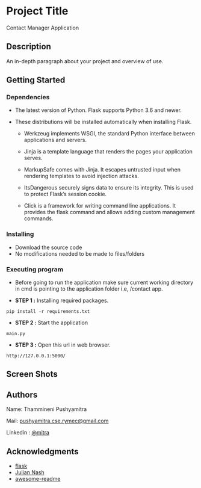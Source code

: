 # Project Title

Contact Manager Application

## Description

An in-depth paragraph about your project and overview of use.

## Getting Started

### Dependencies


* The latest version of Python. Flask supports Python 3.6 and newer.
* These distributions will be installed automatically when installing Flask.

    * Werkzeug implements WSGI, the standard Python interface between applications and servers.

    * Jinja is a template language that renders the pages your application serves.

    * MarkupSafe comes with Jinja. It escapes untrusted input when rendering templates to avoid injection attacks.

    * ItsDangerous securely signs data to ensure its integrity. This is used to protect Flask’s session cookie.

    * Click is a framework for writing command line applications. It provides the flask command and allows adding custom management commands.

### Installing

* Download the source code
* No modifications needed to be made to files/folders

### Executing program

* Before going to run the application make sure current working directory in cmd is pointing to the application folder i.e, /contact app.

* __STEP 1 :__ Installing required packages.
```
pip install -r requirements.txt
```

* __STEP 2 :__ Start the application
```
main.py
```

* __STEP 3 :__ Open this url in web browser.
```
http://127.0.0.1:5000/
```


## Screen Shots


## Authors

Name: Thammineni Pushyamitra

Mail: pushyamitra.cse.rymec@gmail.com

Linkedin : [@mitra](https://www.linkedin.com/in/thammineni-pushyamitra-5550821b9/)



## Acknowledgments

* [flask](https://flask.palletsprojects.com/en/2.0.x/)
* [Julian Nash](https://pythonise.com/tags/flask)
* [awesome-readme](https://github.com/matiassingers/awesome-readme)

